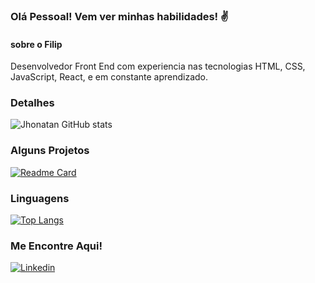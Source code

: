 ### Olá Pessoal! Vem ver minhas habilidades! ✌

#### sobre o Filip 

Desenvolvedor Front End com experiencia nas tecnologias HTML, CSS, JavaScript, React, e em constante aprendizado.

### Detalhes

![Jhonatan GitHub stats](https://github-readme-stats.vercel.app/api?username=filipliborio2&show_icons=true&theme=dracula)

### Alguns Projetos 

[![Readme Card](https://github-readme-stats.vercel.app/api/pin/?username=filipliborio2&repo=Tik-Tok-Project-EBAC-Semana-Fullstack)](https://github.com/anuraghazra/github-readme-stats)

### Linguagens 

[![Top Langs](https://github-readme-stats.vercel.app/api/top-langs/?username=filipliborio2&layout=compact)](https://github.com/anuraghazra/github-readme-stats)


### Me Encontre Aqui!

[![Linkedin](https://img.shields.io/badge/LinkedIn-0077B5?style=for-the-badge&logo=linkedin&logoColor=white)](https://www.linkedin.com/in/filip-anderson-013260126/)

